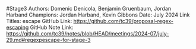 #Stage3
Authors: Domenic Denicola, Benjamin Gruenbaum, Jordan Harband
Champions: Jordan Harband, Kevin Gibbons
Date: July 2024
Link Titles: escape
GitHub Link: https://github.com/tc39/proposal-regex-escaping
GitHub Note Link: https://github.com/tc39/notes/blob/HEAD/meetings/2024-07/july-29.md#regexpescape-for-stage-3
